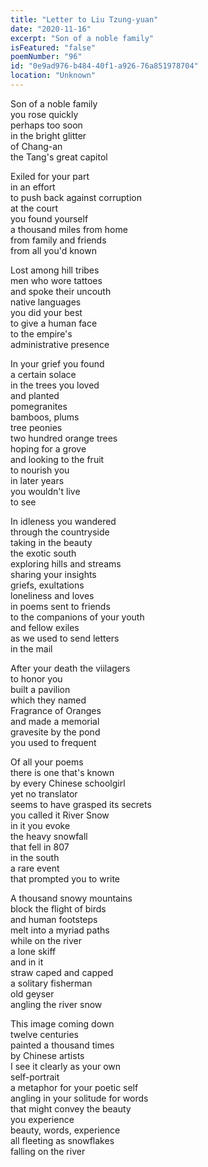 ```yaml
---
title: "Letter to Liu Tzung-yuan"
date: "2020-11-16"
excerpt: "Son of a noble family"
isFeatured: "false"
poemNumber: "96"
id: "0e9ad976-b484-40f1-a926-76a851978704"
location: "Unknown"
---
```


Son of a noble family  
you rose quickly  
perhaps too soon  
in the bright glitter  
of Chang-an  
the Tang's great capitol

Exiled for your part  
in an effort  
to push back against corruption  
at the court  
you found yourself  
a thousand miles from home  
from family and friends  
from all you'd known

Lost among hill tribes  
men who wore tattoes  
and spoke their uncouth  
native languages  
you did your best  
to give a human face  
to the empire's  
administrative presence

In your grief you found  
a certain solace  
in the trees you loved  
and planted  
pomegranites  
bamboos, plums  
tree peonies  
two hundred orange trees  
hoping for a grove  
and looking to the fruit  
to nourish you  
in later years  
you wouldn't live  
to see

In idleness you wandered  
through the countryside  
taking in the beauty  
the exotic south  
exploring hills and streams  
sharing your insights  
griefs, exultations  
loneliness and loves  
in poems sent to friends  
to the companions of your youth  
and fellow exiles  
as we used to send letters  
in the mail

After your death the viilagers  
to honor you  
built a pavilion  
which they named  
Fragrance of Oranges  
and made a memorial  
gravesite by the pond  
you used to frequent

Of all your poems  
there is one that's known  
by every Chinese schoolgirl  
yet no translator  
seems to have grasped its secrets  
you called it River Snow  
in it you evoke  
the heavy snowfall  
that fell in 807  
in the south  
a rare event  
that prompted you to write

A thousand snowy mountains  
block the flight of birds  
and human footsteps  
melt into a myriad paths  
while on the river  
a lone skiff  
and in it  
straw caped and capped  
a solitary fisherman  
old geyser  
angling the river snow

This image coming down  
twelve centuries  
painted a thousand times  
by Chinese artists  
I see it clearly as your own  
self-portrait  
a metaphor for your poetic self  
angling in your solitude for words  
that might convey the beauty  
you experience  
beauty, words, experience  
all fleeting as snowflakes  
falling on the river
